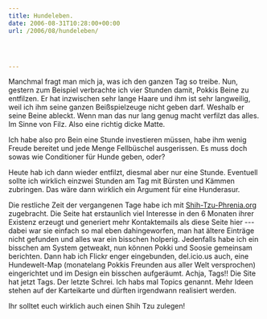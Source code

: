 ```yaml
---
title: Hundeleben.
date: 2006-08-31T10:28:00+00:00
url: /2006/08/hundeleben/




---
```

Manchmal fragt man mich ja, was ich den ganzen Tag so treibe. Nun, gestern zum Beispiel verbrachte ich vier Stunden damit, Pokkis Beine zu entfilzen. Er hat inzwischen sehr lange Haare und ihm ist sehr langweilig, weil ich ihm seine ganzen Beißspielzeuge nicht geben darf. Weshalb er seine Beine ableckt. Wenn man das nur lang genug macht verfilzt das alles. Im Sinne von Filz. Also eine richtig dicke Matte.

Ich habe also pro Bein eine Stunde investieren müssen, habe ihm wenig Freude bereitet und jede Menge Fellbüschel ausgerissen. Es muss doch sowas wie Conditioner für Hunde geben, oder?

Heute hab ich dann wieder entfilzt, diesmal aber nur eine Stunde. Eventuell sollte ich wirklich einzwei Stunden am Tag mit Bürsten und Kämmen zubringen. Das wäre dann wirklich ein Argument für eine Hunderasur.

Die restliche Zeit der vergangenen Tage habe ich mit [Shih-Tzu-Phrenia.org][1] zugebracht. Die Seite hat erstaunlich viel Interesse in den 6 Monaten ihrer Existenz erzeugt und generiert mehr Kontaktemails als diese Seite hier --- dabei war sie einfach so mal eben dahingeworfen, man hat ältere Einträge nicht gefunden und alles war ein bisschen holperig. Jedenfalls habe ich ein bisschen am System getweakt, nun können Pokki und Soosie gemeinsam berichten. Dann hab ich Flickr enger eingebunden, del.icio.us auch, eine Hundewelt-Map (monatelang Pokkis Freunden aus aller Welt versprochen) eingerichtet und im Design ein bisschen aufgeräumt. Achja, Tags!! Die Site hat jetzt Tags. Der letzte Schrei. Ich habs mal Topics genannt. Mehr Ideen stehen auf der Karteikarte und dürften irgendwann realisiert werden.

Ihr solltet euch wirklich auch einen Shih Tzu zulegen!

 [1]: http://shih-tzu-phrenia.org/
